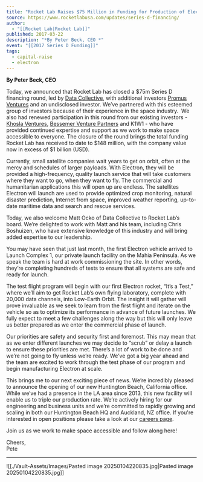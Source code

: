 ```yaml
---
title: "Rocket Lab Raises $75 Million in Funding for Production of Electron Rocket  "
source: https://www.rocketlabusa.com/updates/series-d-financing/
author:
  - "[[Rocket Lab|Rocket Lab]]"
published: 2017-03-22
description: "*By Peter Beck, CEO *"
event: "[[2017 Series D Funding]]"
tags:
  - capital-raise
  - electron
---
```

**By Peter Beck, CEO**

Today, we announced that Rocket Lab has closed a $75m Series D financing round, led by [Data Collective](http://www.dcvc.com/), with additional investors [Promus Ventures](http://www.promusventures.com/) and an undisclosed investor. We’ve partnered with this esteemed group of investors because of their experience in the space industry.  We also had renewed participation in this round from our existing investors - [Khosla Ventures](http://www.khoslaventures.com/), [Bessemer Venture Partners](https://www.bvp.com/) and K1W1 - who have provided continued expertise and support as we work to make space accessible to everyone. The closure of the round brings the total funding Rocket Lab has received to date to $148 million, with the company value now in excess of $1 billion (USD).    
  
Currently, small satellite companies wait years to get on orbit, often at the mercy and schedules of larger payloads. With Electron, they will be provided a high-frequency, quality launch service that will take customers where they want to go, when they want to fly. The commercial and humanitarian applications this will open up are endless. The satellites Electron will launch are used to provide optimized crop monitoring, natural disaster prediction, Internet from space, improved weather reporting, up-to-date maritime data and search and rescue services.

Today, we also welcome Matt Ocko of Data Collective to Rocket Lab’s board. We’re delighted to work with Matt and his team, including Chris Boshuizen, who have extensive knowledge of this industry and will bring added expertise to our leadership.

You may have seen that just last month, the first Electron vehicle arrived to Launch Complex 1, our private launch facility on the Mahia Peninsula. As we speak the team is hard at work commissioning the site. In other words, they’re completing hundreds of tests to ensure that all systems are safe and ready for launch.

The test flight program will begin with our first Electron rocket, “It’s a Test,” where we’ll aim to get Rocket Lab’s own flying laboratory, complete with 20,000 data channels, into Low-Earth Orbit. The insight it will gather will prove invaluable as we seek to learn from the first flight and iterate on the vehicle so as to optimize its performance in advance of future launches. We fully expect to meet a few challenges along the way but this will only leave us better prepared as we enter the commercial phase of launch.

Our priorities are safety and security first and foremost. This may mean that as we enter different launches we may decide to “scrub” or delay a launch to ensure these priorities are met. There’s a lot of work to be done and we’re not going to fly unless we’re ready. We’ve got a big year ahead and the team are excited to work through the test phase of our program and begin manufacturing Electron at scale.  

This brings me to our next exciting piece of news. We’re incredibly pleased to announce the opening of our new Huntington Beach, California office. While we’ve had a presence in the LA area since 2013, this new facility will enable us to triple our production rate. We’re actively hiring for our engineering and business units and we’re committed to rapidly growing and scaling in both our Huntington Beach HQ and Auckland, NZ office. If you're interested in open positions please take a look at our [careers page](https://www.rocketlabusa.com/careers/our-culture/).  

Join us as we work to make space accessible and follow along here!

Cheers,  
Pete

---

![[./Vault-Assets/Images/Pasted image 20250104220835.jpg|Pasted image 20250104220835.jpg]]